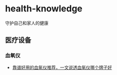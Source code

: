 # health-knowledge
守护自己和家人的健康

## 医疗设备

### 血氧仪

- [靠谱好用的血氧仪推荐，一文说透血氧仪哪个牌子好](https://zhuanlan.zhihu.com/p/372202799)

